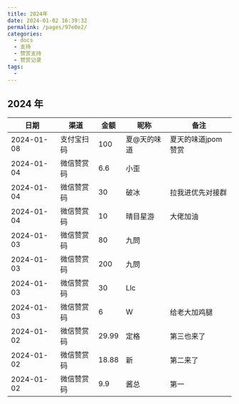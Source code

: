 ```yaml
---
title: 2024年
date: 2024-01-02 16:39:32
permalink: /pages/97e0e2/
categories:
  - docs
  - 支持
  - 赞赏支持
  - 赞赏记录
tags:
  - 
---
```


## 2024 年


| 日期         | 渠道    | 金额    | 昵称     | 备注          |
|------------|-------|-------|--------|-------------|
| 2024-01-08 | 支付宝扫码 | 100   | 夏@天的味道 | 夏天的味道jpom赞赏 |
| 2024-01-04 | 微信赞赏码 | 6.6   | 小歪     |             |
| 2024-01-04 | 微信赞赏码 | 30    | 破冰     | 拉我进优先对接群    |
| 2024-01-04 | 微信赞赏码 | 10    | 晴目星游   | 大佬加油        |
| 2024-01-03 | 微信赞赏码 | 80    | 九問     |             |
| 2024-01-03 | 微信赞赏码 | 200   | 九問     |             |
| 2024-01-03 | 微信赞赏码 | 30    | Llc    |             |
| 2024-01-03 | 微信赞赏码 | 6     | W      | 给老大加鸡腿      |
| 2024-01-02 | 微信赞赏码 | 29.99 | 定格     | 第三也来了       |
| 2024-01-02 | 微信赞赏码 | 18.88 | 新      | 第二来了        |
| 2024-01-02 | 微信赞赏码 | 9.9   | 酱总     | 第一          |